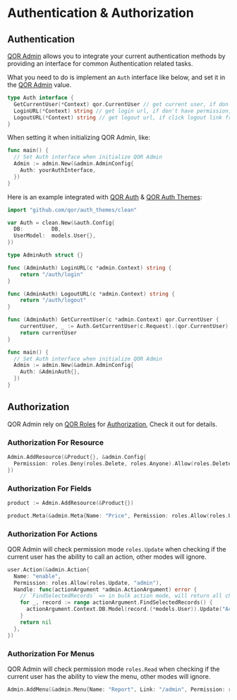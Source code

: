 # Authentication & Authorization

## Authentication

[QOR Admin](/admin/README.md) allows you to integrate your current authentication methods by providing an interface for common Authentication related tasks.

What you need to do is implement an `Auth` interface like below, and set it in the [QOR Admin](/admin/README.md) value.

```go
type Auth interface {
  GetCurrentUser(*Context) qor.CurrentUser // get current user, if don't have permission, then return nil
  LoginURL(*Context) string // get login url, if don't have permission, will redirect to this url
  LogoutURL(*Context) string // get logout url, if click logout link from admin interface, will visit this page
}
```

When setting it when initializing QOR Admin, like:

```go
func main() {
  // Set Auth interface when initialize QOR Admin
  Admin := admin.New(&admin.AdminConfig{
    Auth: yourAuthInterface,
  })
}
```

Here is an example integrated with [QOR Auth](https://github.com/qor/auth) & [QOR Auth Themes](https://github.com/qor/auth_themes):

```go
import "github.com/qor/auth_themes/clean"

var Auth = clean.New(&auth.Config{
  DB:         DB,
  UserModel:  models.User{},
})

type AdminAuth struct {}

func (AdminAuth) LoginURL(c *admin.Context) string {
    return "/auth/login"
}

func (AdminAuth) LogoutURL(c *admin.Context) string {
    return "/auth/logout"
}

func (AdminAuth) GetCurrentUser(c *admin.Context) qor.CurrentUser {
    currentUser, _ := Auth.GetCurrentUser(c.Request).(qor.CurrentUser)
    return currentUser
}

func main() {
  // Set Auth interface when initialize QOR Admin
  Admin := admin.New(&admin.AdminConfig{
    Auth: &AdminAuth{},
  })
}
```

## Authorization

QOR Admin rely on [QOR Roles](https://github.com/qor/roles) for [Authorization](https://en.wikipedia.org/wiki/Authorization), Check it out for details.

### Authorization For Resource

```go
Admin.AddResource(&Product{}, &admin.Config{
  Permission: roles.Deny(roles.Delete, roles.Anyone).Allow(roles.Delete, "admin")
})
```

### Authorization For Fields

```go
product := Admin.AddResource(&Product{})

product.Meta(&admin.Meta{Name: "Price", Permission: roles.Allow(roles.Update, "admin")})
```

### Authorization For Actions

QOR Admin will check permission mode `roles.Update` when checking if the current user has the ability to call an action, other modes will ignore.

```go
user.Action(&admin.Action{
  Name: "enable",
  Permission: roles.Allow(roles.Update, "admin"),
  Handle: func(actionArgument *admin.ActionArgument) error {
    // `FindSelectedRecords` => in bulk action mode, will return all checked records, in other mode, will return current record
    for _, record := range actionArgument.FindSelectedRecords() {
      actionArgument.Context.DB.Model(record.(*models.User)).Update("Active", true)
    }
    return nil
  },
})
```

### Authorization For Menus

QOR Admin will check permission mode `roles.Read` when checking if the current user has the ability to view the menu, other modes will ignore.

```go
Admin.AddMenu(&admin.Menu{Name: "Report", Link: "/admin", Permission: roles.Allow(roles.Read, "admin")})
```
